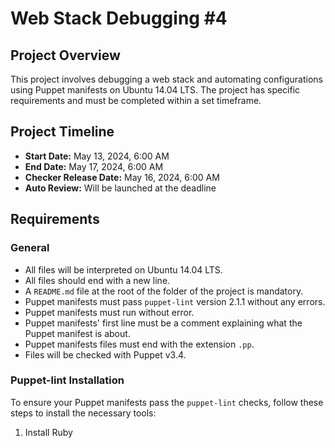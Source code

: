 # Web Stack Debugging #4

## Project Overview
This project involves debugging a web stack and automating configurations using Puppet manifests on Ubuntu 14.04 LTS. The project has specific requirements and must be completed within a set timeframe.

## Project Timeline
- **Start Date:** May 13, 2024, 6:00 AM
- **End Date:** May 17, 2024, 6:00 AM
- **Checker Release Date:** May 16, 2024, 6:00 AM
- **Auto Review:** Will be launched at the deadline

## Requirements
### General
- All files will be interpreted on Ubuntu 14.04 LTS.
- All files should end with a new line.
- A `README.md` file at the root of the folder of the project is mandatory.
- Puppet manifests must pass `puppet-lint` version 2.1.1 without any errors.
- Puppet manifests must run without error.
- Puppet manifests' first line must be a comment explaining what the Puppet manifest is about.
- Puppet manifests files must end with the extension `.pp`.
- Files will be checked with Puppet v3.4.

### Puppet-lint Installation
To ensure your Puppet manifests pass the `puppet-lint` checks, follow these steps to install the necessary tools:

1. Install Ruby
